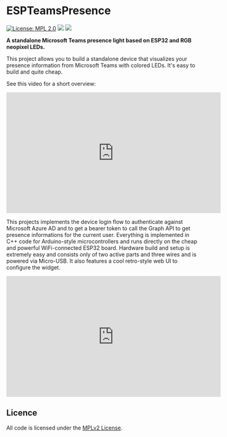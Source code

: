 # ESPTeamsPresence

[![License: MPL 2.0](https://img.shields.io/badge/License-MPL%202.0-brightgreen.svg)](https://opensource.org/licenses/MPL-2.0)
![](https://github.com/toblum/ESPTeamsPresence/workflows/BuildAndRelease/badge.svg)
![](https://img.shields.io/github/v/release/toblum/ESPTeamsPresence)


**A standalone Microsoft Teams presence light based on ESP32 and RGB neopixel LEDs.**

This project allows you to build a standalone device that visualizes your presence information from Microsoft Teams with colored LEDs. It's easy to build and quite cheap.

See this video for a short overview:  
<iframe width="560" height="315" src="https://www.youtube.com/embed/xzfF3DQrTr4" frameborder="0" allow="accelerometer; autoplay; encrypted-media; gyroscope; picture-in-picture" allowfullscreen></iframe>

This projects implements the device login flow to authenticate against Microsoft Azure AD and to get a bearer token to call the Graph API to get presence informations for the current user. Everything is implemented in C++ code for Arduino-style microcontrollers and runs directly on the cheap and powerful WiFi-connected ESP32 board. Hardware build and setup is extremely easy and consists only of two active parts and three wires and is powered via Micro-USB. It also features a cool retro-style web UI to configure the widget.

<iframe width="560" height="315" src="https://www.youtube.com/embed/3qcatKaqbU4" frameborder="0" allow="accelerometer; autoplay; encrypted-media; gyroscope; picture-in-picture" allowfullscreen></iframe>


## Licence
All code is licensed under the [MPLv2 License](https://github.com/toblum/ESPTeamsPresence/blob/master/LICENSE).